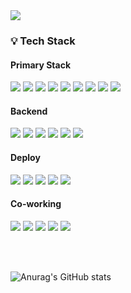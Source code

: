 <img src="https://capsule-render.vercel.app/api?type=waving&color=CFF1A9&height=100&fontAlign=20&section=header&text=Hyeonji%20Hong&fontSize=40&fontColor=7EB541&" />


### 💡 Tech Stack
#### Primary Stack
<a href="https://legacy.reactjs.org" target="_blank"><img src="https://img.shields.io/badge/React-282c34?style=flat&logo=React&logoColor=61DAFB"/></a>
<a href="https://reactnative.dev/" target="_blank"><img src="https://img.shields.io/badge/React_Native-282c34?style=flat&logo=React&logoColor=61DAFB"/></a>
<a href="https://www.typescriptlang.org/" target="_blank"><img src="https://img.shields.io/badge/TypeSCript-3178C6?style=flat&logo=TypeScript&logoColor=ffffff"/></a>
<a href="https://developer.mozilla.org/ko/docs/Web/JavaScript" target="_blank"><img src="https://img.shields.io/badge/JavaScript-F7DF1E?style=flat&logo=JavaScript&logoColor=ffffff"/></a>
<a href="https://developer.mozilla.org/ko/docs/Learn/HTML/Introduction_to_HTML/Getting_started" target="_blank"><img src="https://img.shields.io/badge/HTML5-E34F26?style=flat&logo=HTML5&logoColor=ffffff"/></a>
<a href="https://developer.mozilla.org/ko/docs/Learn/Getting_started_with_the_web/CSS_basics" target="_blank"><img src="https://img.shields.io/badge/CSS3-1572B6?style=flat&logo=CSS3&logoColor=ffffff"/></a>
<a href="https://tailwindcss.com/" target="_blank"><img src="https://img.shields.io/badge/TailwindCSS-06B6D4?style=flat&logo=TailwindCSS&logoColor=ffffff"/></a>
<a href="https://tanstack.com/query/latest" target="_blank"><img src="https://img.shields.io/badge/TanStack_Query-FF4154?style=flat&logo=reactquery&logoColor=ffffff"/></a>
<a href="https://zustand-demo.pmnd.rs/" target="_blank"><img src="https://img.shields.io/badge/Zustand-433E38?style=flat"/></a>

#### Backend

<a href="https://www.python.org/" target="_blank"><img src="https://img.shields.io/badge/Python-3776AB?style=flat&logo=python&logoColor=ffffff"/></a>
<a href="https://nodejs.org/ko" target="_blank"><img src="https://img.shields.io/badge/Node.js-5FA04E?style=flat&logo=nodedotjs&logoColor=ffffff"/></a>
<a href="https://storybook.js.org/" target="_blank"><img src="https://img.shields.io/badge/Django-092E20?style=flat&logo=django&logoColor=ffffff"/></a>
<a href="https://storybook.js.org/" target="_blank"><img src="https://img.shields.io/badge/Express-000000?style=flat&logo=express&logoColor=ffffff"/></a>
<a href="https://storybook.js.org/" target="_blank"><img src="https://img.shields.io/badge/MySQL-4479A1?style=flat&logo=mysql&logoColor=ffffff"/></a>
<a href="https://storybook.js.org/" target="_blank"><img src="https://img.shields.io/badge/MongoDB-47A248?style=flat&logo=mongodb&logoColor=ffffff"/></a>

#### Deploy

<a href="https://aws.amazon.com/ko/free/?gclid=CjwKCAiAg8S7BhATEiwAO2-R6qe8OG02eqEKHhARcuxuBKS-oAH3FaVmKe2a4j1mzfrYSEnQ2h968hoCZNoQAvD_BwE&trk=fa2d6ba3-df80-4d24-a453-bf30ad163af9&sc_channel=ps&ef_id=CjwKCAiAg8S7BhATEiwAO2-R6qe8OG02eqEKHhARcuxuBKS-oAH3FaVmKe2a4j1mzfrYSEnQ2h968hoCZNoQAvD_BwE:G:s&s_kwcid=AL!4422!3!563761819834!e!!g!!aws!15286221779!129400439466&all-free-tier.sort-by=item.additionalFields.SortRank&all-free-tier.sort-order=asc&awsf.Free%20Tier%20Types=*all&awsf.Free%20Tier%20Categories=*all" target="_blank"><img src="https://img.shields.io/badge/AWS-232F3E?style=flat&logo=amazonwebservices&logoColor=ffffff"/></a>
<a href="https://www.ncloud.com/" target="_blank"><img src="https://img.shields.io/badge/NCP-03C75A?style=flat&logo=naver&logoColor=ffffff"/></a>
<a href="https://www.docker.com/" target="_blank"><img src="https://img.shields.io/badge/Docker-2496ED?style=flat&logo=docker&logoColor=ffffff"/></a>
<a href="https://nginx.org/" target="_blank"><img src="https://img.shields.io/badge/Nginx-009639?style=flat&logo=nginx&logoColor=ffffff"/></a>
<a href="https://docs.github.com/ko/actions" target="_blank"><img src="https://img.shields.io/badge/GitHubActions-2088FF?style=flat&logo=githubactions&logoColor=ffffff"/></a>

#### Co-working

<a href="https://github.com/" target="_blank"><img src="https://img.shields.io/badge/GitHub-181717?style=flat&logo=github&logoColor=ffffff"/></a>
<a href="https://www.figma.com/" target="_blank"><img src="https://img.shields.io/badge/Figma-F24E1E?style=flat&logo=figma&logoColor=ffffff"/></a>
<a href="https://www.notion.com/" target="_blank"><img src="https://img.shields.io/badge/Notion-000000?style=flat&logo=notion&logoColor=ffffff"/></a>
<a href="https://www.atlassian.com/ko/software/jira?campaign=19324540316&adgroup=143040573765&targetid=kwd-855725830&matchtype=e&network=g&device=c&device_model=&creative=711588581645&keyword=jira&placement=&target=&ds_eid=700000001558501&ds_e1=GOOGLE&gad_source=1&gclid=CjwKCAiAg8S7BhATEiwAO2-R6s44rkShGQdXet90QWlpb7trGl1OMaq8SGXm03fQoCa14423hg24yxoCZiwQAvD_BwE" target="_blank"><img src="https://img.shields.io/badge/Jira-0052CC?style=flat&logo=jira&logoColor=ffffff"/></a>
<a href="https://miro.com/ko/?gclsrc=aw.ds&&utm_source=google&utm_medium=cpc&utm_campaign=S%7CGOO%7CBRN%7CKO%7CEN-EN%7CBrand%7CExact&utm_adgroup=&adgroupid=140666078813&utm_custom=18259414700&utm_content=668037311033&utm_term=miro&matchtype=e&device=c&location=1009877&gad_source=1&gclid=CjwKCAiAg8S7BhATEiwAO2-R6tK0vp8iTZcsiSUtYgPZCiCgFiyH30rXkr1ff6SaMkCEorxSJiSXLhoCPNYQAvD_BwE" target="_blank"><img src="https://img.shields.io/badge/Miro-050038?style=flat&logo=miro&logoColor=ffffff"/></a>

<br/>
<br/>

![Anurag's GitHub stats](https://github-readme-stats.vercel.app/api?username=Honghyeonji&show_icons=true&theme=radical)
